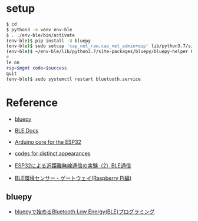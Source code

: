 # setup

```bash
$ cd
$ python3 -m venv env-ble
$ . ./env-ble/bin/activate
(env-ble)$ pip install -U bluepy
(env-ble)$ sudo setcap 'cap_net_raw,cap_net_admin+eip' lib/python3.7/site-packages/bluepy/bluepy-helper
(env-ble)$ ~/env-ble/lib/python3.7/site-packages/bluepy/bluepy-helper 0
# ...
le on
rsp=$mgmt code=$success
quit
(env-ble)$ sudo systemctl restart bluetooth.service
```


# Reference

* [bluepy](https://github.com/IanHarvey/bluepy)

* [BLE Docs](https://sites.google.com/a/gclue.jp/ble-docs/advertising-1/advertising#TOC-Ad-Structure)

* [Arduino core for the ESP32](https://github.com/espressif/arduino-esp32)

* [codes for distinct appearances](https://www.bluetooth.com/wp-content/uploads/Sitecore-Media-Library/Gatt/Xml/Characteristics/org.bluetooth.characteristic.gap.appearance.xml)

* [ESP32による近距離無線通信の実験（2）BLE通信](http://marchan.e5.valueserver.jp/cabin/comp/jbox/arc212/index212.html)

* [BLE環境センサー・ゲートウェイ(Raspberry Pi編)](https://ambidata.io/samples/temphumid/ble_gw/)

## bluepy

* [bluepyで始めるBluetooth Low Energy(BLE)プログラミング](https://www.ipride.co.jp/blog/2510)
